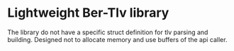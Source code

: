 # Lightweight Ber-Tlv library

The library do not have a specific struct definition for tlv parsing and building. Designed not to allocate memory and use buffers of the api caller.

 